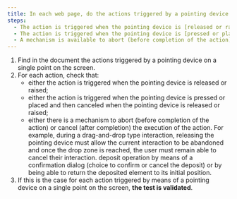 ```yaml
---
title: In each web page, do the actions triggered by a pointing device on a single point on the screen satisfy one of these conditions (except in particular cases)?
steps:
  - The action is triggered when the pointing device is [released or raised](#relache-or-raise).
  - The action is triggered when the pointing device is [pressed or placed](#press-or-place) then canceled when the pointing device is [released or raised](#relache-or-raise).
  - A mechanism is available to abort (before completion of the action) or cancel (after completion) the execution of the action.
---
```


1. Find in the document the actions triggered by a pointing device on a single point on the screen.
2. For each action, check that:
   - either the action is triggered when the pointing device is released or raised;
   - either the action is triggered when the pointing device is pressed or placed and then canceled when the pointing device is released or raised;
   - either there is a mechanism to abort (before completion of the action) or cancel (after completion) the execution of the action. For example, during a drag-and-drop type interaction, releasing the pointing device must allow the current interaction to be abandoned and once the drop zone is reached, the user must remain able to cancel their interaction. deposit operation by means of a confirmation dialog (choice to confirm or cancel the deposit) or by being able to return the deposited element to its initial position.
3. If this is the case for each action triggered by means of a pointing device on a single point on the screen, **the test is validated**.
